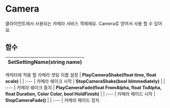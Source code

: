 # **Camera**

클라이언트에서 사용되는 카메라 서비스 객체에요. Camera로 얻어서 사용 할 수 있어요. 
## **함수**

| **SetSettingName(string name)** |
| :--- |
캐릭터에 적용 할 카메라 셋팅 이름 설정 
| **PlayCameraShake(float time, float scale)** |
| :--- |
카메라 쉐이크 시작 
| **StopCameraShake(bool bImmediately)** |
| :--- |
카메라 쉐이크 중지 
| **PlayCameraFade(float FromAlpha, float ToAlpha, float Duration, Color Color, bool HoldFinish)** |
| :--- |
카메라 페이드 시작 
| **StopCameraFade()** |
| :--- |
카메라 페이드 정지 
